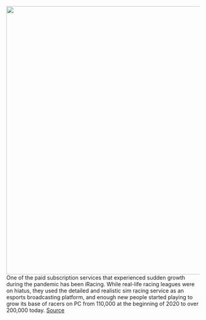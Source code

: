 <img src='https://cdn.vox-cdn.com/thumbor/CLzdap1ot4v48VvB3py_zCSWnvA=/0x0:3214x1808/1200x800/filters:focal(1350x647:1864x1161)/cdn.vox-cdn.com/uploads/chorus_image/image/70356340/1321405595.0.jpg' width='700px' /><br/>
One of the paid subscription services that experienced sudden growth during the pandemic has been iRacing. While real-life racing leagues were on hiatus, they used the detailed and realistic sim racing service as an esports broadcasting platform, and enough new people started playing to grow its base of racers on PC from 110,000 at the beginning of 2020 to over 200,000 today.
<a href='https://www.theverge.com/2022/1/6/22870743/iracing-pc-racing-sim-nascar-f1-ps5-xbox-monster-games'> Source <a/>